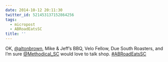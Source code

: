 ```yaml
---
date: 2014-10-12 20:11:30
twitter_id: 521453137152864256
tags:
  - micropost
  - ABRoadEatsSC
title: ''
---
```


OK, [@altonbrown](https://twitter.com/altonbrown), Mike &amp; Jeff’s BBQ, Velo Fellow, Due South Roasters, and I’m sure [@Methodical_SC](https://twitter.com/Methodical_SC) would love to talk shop. [#ABRoadEatsSC](https://twitter.com/hashtag/ABRoadEatsSC)
